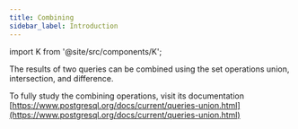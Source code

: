 ```yaml
---
title: Combining
sidebar_label: Introduction
---
```


import K from '@site/src/components/K';

The results of two queries can be combined using the set operations union, intersection, and difference.

To fully study the combining operations, visit its documentation [https://www.postgresql.org/docs/current/queries-union.html](https://www.postgresql.org/docs/current/queries-union.html)